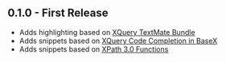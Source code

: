 ## 0.1.0 - First Release
* Adds highlighting based on
  [XQuery TextMate Bundle](https://github.com/paxtonhare/xQuery.tmbundle)
* Adds snippets based on
  [XQuery Code Completion in BaseX ](http://docs.basex.org/wiki/Shortcuts#Code_Completions)
* Adds snippets based on
  [XPath 3.0 Functions](http://www.w3.org/TR/xpath-functions-30/)
